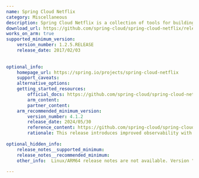 ```yaml
---
name: Spring Cloud Netflix
category: Miscellaneous
description: Spring Cloud Netflix is a collection of tools for building microservices, providing features like service discovery, load balancing, and fault tolerance.
download_url: https://github.com/spring-cloud/spring-cloud-netflix/releases
works_on_arm: true
supported_minimum_version:
    version_number: 1.2.5.RELEASE
    release_date: 2017/02/03
 
 
optional_info:
    homepage_url: https://spring.io/projects/spring-cloud-netflix
    support_caveats:
    alternative_options:
    getting_started_resources:
        official_docs: https://github.com/spring-cloud/spring-cloud-netflix
        arm_content:
        partner_content:
    arm_recommended_minimum_version:
        version_number: 4.1.2
        release_date: 2024/05/30
        reference_content: https://github.com/spring-cloud/spring-cloud-netflix/releases/tag/v4.1.2
        rationale: This release introduces improved observability with Eureka Server Micrometer metrics for registered services and enhanced event ordering. It also adds missing observability support in RestTemplateTransportClientFactory. Bug fixes include resolving a shutdown exception introduced in 4.1.1 and correcting basic auth failures when using encoded characters.
 
optional_hidden_info:
    release_notes__supported_minimum:
    release_notes__recommended_minimum:
    other_info:  Linux/ARM64 release notes are not available. Version "1.2.5.RELEASE" has been successfully installed on the Neoverse N1, prior versions are failing to build.
 
---
```

